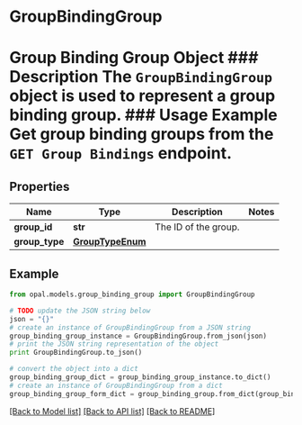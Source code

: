 # GroupBindingGroup

# Group Binding Group Object ### Description The `GroupBindingGroup` object is used to represent a group binding group.  ### Usage Example Get group binding groups from the `GET Group Bindings` endpoint.

## Properties

Name | Type | Description | Notes
------------ | ------------- | ------------- | -------------
**group_id** | **str** | The ID of the group. | 
**group_type** | [**GroupTypeEnum**](GroupTypeEnum.md) |  | 

## Example

```python
from opal.models.group_binding_group import GroupBindingGroup

# TODO update the JSON string below
json = "{}"
# create an instance of GroupBindingGroup from a JSON string
group_binding_group_instance = GroupBindingGroup.from_json(json)
# print the JSON string representation of the object
print GroupBindingGroup.to_json()

# convert the object into a dict
group_binding_group_dict = group_binding_group_instance.to_dict()
# create an instance of GroupBindingGroup from a dict
group_binding_group_form_dict = group_binding_group.from_dict(group_binding_group_dict)
```
[[Back to Model list]](../README.md#documentation-for-models) [[Back to API list]](../README.md#documentation-for-api-endpoints) [[Back to README]](../README.md)


